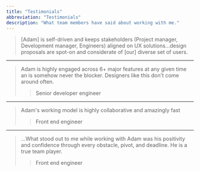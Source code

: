 ```yaml
---
title: "Testimonials"
abbreviation: "Testimonials"
description: "What team members have said about working with me."
---
```


<div class="container-xxl mb-2 py-2 px-md-5">

  > [Adam] is self-driven and keeps stakeholders (Project manager, Development manager, Engineers) aligned on UX solutions...design proposals are spot-on and considerate of [our] diverse set of users.

***

  > Adam is highly engaged across 6+ major features at any given time an is somehow never the blocker. Designers like this don't come around often.
  >> Senior developer engineer

***

  > Adam's working model is highly collaborative and amazingly fast
  >> Front end engineer

***

  > ...What stood out to me while working with Adam was his positivity and confidence through every obstacle, pivot, and deadline. He is a true team player.
  >> Front end engineer

</div>
